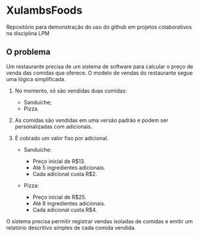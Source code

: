 # XulambsFoods

Repositório para demonstração do uso do github em projetos colaborativos na disciplina LPM

## O problema

Um restaurante precisa de um sistema de software para calcular o preço de venda das comidas que oferece. O modelo de vendas do restaurante segue uma lógica simplificada.

1. No momento, só são vendidas duas comidas:
    - Sanduíche;
    - Pizza.

1.  As comidas são vendidas em uma versão padrão e podem ser personalizadas com adicionais.

1. É cobrado um valor fixo por adicional.
    - Sanduíche:
      - Preço inicial de R$13.
      - Até 5 ingredientes adicionais.
      - Cada adicional custa R$2.

    - Pizza:
      - Preço inicial de R$25.
      - Até 8 ingredientes adicionais.
      - Cada adicional custa R$4.
    
O sistema precisa permitir registrar vendas isoladas de comidas e emitir um relatório descritivo simples de cada comida vendida.

